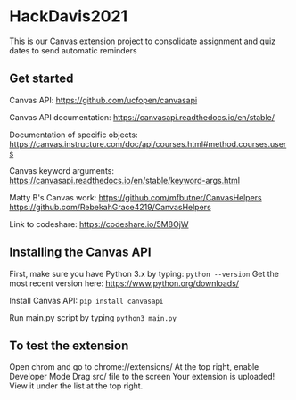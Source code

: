 # HackDavis2021
This is our Canvas extension project to consolidate assignment and quiz dates to send automatic reminders

## Get started
Canvas API: https://github.com/ucfopen/canvasapi

Canvas API documentation: https://canvasapi.readthedocs.io/en/stable/

Documentation of specific objects: https://canvas.instructure.com/doc/api/courses.html#method.courses.users

Canvas keyword arguments: https://canvasapi.readthedocs.io/en/stable/keyword-args.html

Matty B's Canvas work: https://github.com/mfbutner/CanvasHelpers https://github.com/RebekahGrace4219/CanvasHelpers

Link to codeshare: https://codeshare.io/5M8OjW

## Installing the Canvas API
First, make sure you have Python 3.x by typing:
```python --version```
Get the most recent version here: https://www.python.org/downloads/

Install Canvas API:
```pip install canvasapi```

Run main.py script by typing
```python3 main.py```

## To test the extension
Open chrom and go to chrome://extensions/
At the top right, enable Developer Mode
Drag src/ file to the screen
Your extension is uploaded! View it under the list at the top right.